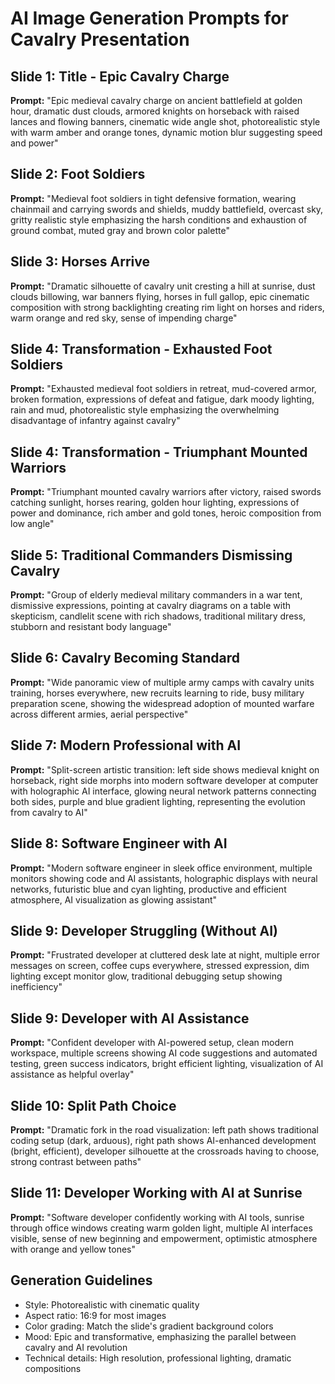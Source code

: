 # AI Image Generation Prompts for Cavalry Presentation

## Slide 1: Title - Epic Cavalry Charge
**Prompt:** "Epic medieval cavalry charge on ancient battlefield at golden hour, dramatic dust clouds, armored knights on horseback with raised lances and flowing banners, cinematic wide angle shot, photorealistic style with warm amber and orange tones, dynamic motion blur suggesting speed and power"

## Slide 2: Foot Soldiers
**Prompt:** "Medieval foot soldiers in tight defensive formation, wearing chainmail and carrying swords and shields, muddy battlefield, overcast sky, gritty realistic style emphasizing the harsh conditions and exhaustion of ground combat, muted gray and brown color palette"

## Slide 3: Horses Arrive
**Prompt:** "Dramatic silhouette of cavalry unit cresting a hill at sunrise, dust clouds billowing, war banners flying, horses in full gallop, epic cinematic composition with strong backlighting creating rim light on horses and riders, warm orange and red sky, sense of impending charge"

## Slide 4: Transformation - Exhausted Foot Soldiers
**Prompt:** "Exhausted medieval foot soldiers in retreat, mud-covered armor, broken formation, expressions of defeat and fatigue, dark moody lighting, rain and mud, photorealistic style emphasizing the overwhelming disadvantage of infantry against cavalry"

## Slide 4: Transformation - Triumphant Mounted Warriors
**Prompt:** "Triumphant mounted cavalry warriors after victory, raised swords catching sunlight, horses rearing, golden hour lighting, expressions of power and dominance, rich amber and gold tones, heroic composition from low angle"

## Slide 5: Traditional Commanders Dismissing Cavalry
**Prompt:** "Group of elderly medieval military commanders in a war tent, dismissive expressions, pointing at cavalry diagrams on a table with skepticism, candlelit scene with rich shadows, traditional military dress, stubborn and resistant body language"

## Slide 6: Cavalry Becoming Standard
**Prompt:** "Wide panoramic view of multiple army camps with cavalry units training, horses everywhere, new recruits learning to ride, busy military preparation scene, showing the widespread adoption of mounted warfare across different armies, aerial perspective"

## Slide 7: Modern Professional with AI
**Prompt:** "Split-screen artistic transition: left side shows medieval knight on horseback, right side morphs into modern software developer at computer with holographic AI interface, glowing neural network patterns connecting both sides, purple and blue gradient lighting, representing the evolution from cavalry to AI"

## Slide 8: Software Engineer with AI
**Prompt:** "Modern software engineer in sleek office environment, multiple monitors showing code and AI assistants, holographic displays with neural networks, futuristic blue and cyan lighting, productive and efficient atmosphere, AI visualization as glowing assistant"

## Slide 9: Developer Struggling (Without AI)
**Prompt:** "Frustrated developer at cluttered desk late at night, multiple error messages on screen, coffee cups everywhere, stressed expression, dim lighting except monitor glow, traditional debugging setup showing inefficiency"

## Slide 9: Developer with AI Assistance
**Prompt:** "Confident developer with AI-powered setup, clean modern workspace, multiple screens showing AI code suggestions and automated testing, green success indicators, bright efficient lighting, visualization of AI assistance as helpful overlay"

## Slide 10: Split Path Choice
**Prompt:** "Dramatic fork in the road visualization: left path shows traditional coding setup (dark, arduous), right path shows AI-enhanced development (bright, efficient), developer silhouette at the crossroads having to choose, strong contrast between paths"

## Slide 11: Developer Working with AI at Sunrise
**Prompt:** "Software developer confidently working with AI tools, sunrise through office windows creating warm golden light, multiple AI interfaces visible, sense of new beginning and empowerment, optimistic atmosphere with orange and yellow tones"

## Generation Guidelines
- Style: Photorealistic with cinematic quality
- Aspect ratio: 16:9 for most images
- Color grading: Match the slide's gradient background colors
- Mood: Epic and transformative, emphasizing the parallel between cavalry and AI revolution
- Technical details: High resolution, professional lighting, dramatic compositions